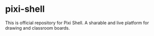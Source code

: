 # pixi-shell
This is official repository for Pixi Shell. A sharable and live platform for drawing and classroom boards.

